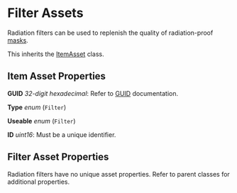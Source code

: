 Filter Assets
=============

Radiation filters can be used to replenish the quality of radiation-proof [masks](/ItemAsset/MaskAsset.md).

This inherits the [ItemAsset](/ItemAsset/README.md) class.

Item Asset Properties
---------------------

**GUID** *32-digit hexadecimal*: Refer to [GUID](/GUID.md) documentation.

**Type** *enum* (`Filter`)

**Useable** *enum* (`Filter`)

**ID** *uint16*: Must be a unique identifier.

Filter Asset Properties
-----------------------

Radiation filters have no unique asset properties. Refer to parent classes for additional properties.
